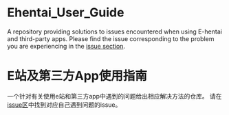 # Ehentai_User_Guide
A repository providing solutions to issues encountered when using E-hentai and third-party apps.
Please find the issue corresponding to the problem you are experiencing in the [issue section](https://github.com/Hayakee/Ehentai_User_Guide/issues). 
# E站及第三方App使用指南
一个针对有关使用e站和第三方app中遇到的问题给出相应解决方法的仓库。
请在[issue区](https://github.com/Hayakee/Ehentai_User_Guide/issues)中找到对应自己遇到问题的issue。
